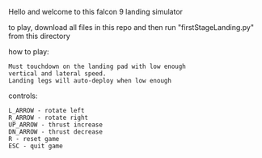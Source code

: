 Hello and welcome to this falcon 9 landing simulator

to play, download all files in this repo and then run "firstStageLanding.py"
from this directory

how to play:

    Must touchdown on the landing pad with low enough
    vertical and lateral speed.
    Landing legs will auto-deploy when low enough

controls:

    L_ARROW - rotate left
    R_ARROW - rotate right
    UP_ARROW - thrust increase
    DN_ARROW - thrust decrease
    R - reset game
    ESC - quit game